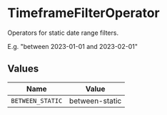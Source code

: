 # TimeframeFilterOperator

Operators for static date range filters.

E.g. "between 2023-01-01 and 2023-02-01"


## Values

| Name             | Value            |
| ---------------- | ---------------- |
| `BETWEEN_STATIC` | between-static   |